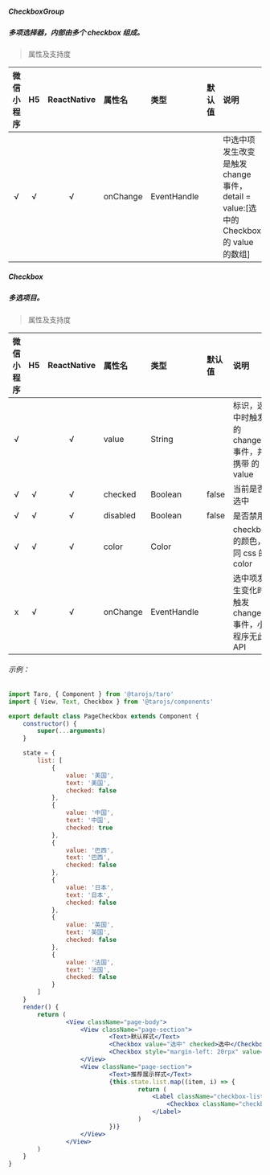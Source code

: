 ##### CheckboxGroup
##### 多项选择器，内部由多个 checkbox 组成。

> 属性及支持度

| 微信小程序 | H5 | ReactNative| 属性名 | 类型 | 默认值 | 说明 |
| :-: | :-: | :-: | :- | :- | :- | :- |
| √ | √ | √ | onChange | EventHandle |   | <CheckboxGroup/>中选中项发生改变是触发 change 事件，detail = value:[选中的 Checkbox 的 value 的数组] |

##### Checkbox
##### 多选项目。

> 属性及支持度

| 微信小程序 | H5 | ReactNative| 属性名 | 类型 | 默认值 | 说明 |
| :-: | :-: | :-: | :- | :- | :- | :- |
| √ |   | √ | value      | String      |   | <Checkbox/>标识，选中时触发<CheckboxGroup/>的 change 事件，并携带 <checkbox/> 的 value |
| √ | √ | √ | checked    | Boolean     | false  | 当前是否选中   |
| √ | √ | √ | disabled   | Boolean     | false  | 是否禁用   |
| √ | √ | √ | color      | Color       |   | checkbox 的颜色，同 css 的 color       |
| x | √ | √ | onChange | EventHandle |  | 选中项发生变化时触发 change 事件，小程序无此 API   |

###### 示例：

```jsx
import Taro, { Component } from '@tarojs/taro'
import { View, Text, Checkbox } from '@tarojs/components'

export default class PageCheckbox extends Component {
    constructor() {
        super(...arguments)
    }

    state = {
        list: [
            {
                value: '美国',
                text: '美国',
                checked: false
            },
            {
                value: '中国',
                text: '中国',
                checked: true
            },
            {
                value: '巴西',
                text: '巴西',
                checked: false
            },
            {
                value: '日本',
                text: '日本',
                checked: false
            },
            {
                value: '英国',
                text: '英国',
                checked: false
            },
            {
                value: '法国',
                text: '法国',
                checked: false
            }
        ]
    }
    render() {
        return (
                <View className="page-body">
                    <View className="page-section">
                            <Text>默认样式</Text>
                            <Checkbox value="选中" checked>选中</Checkbox>
                            <Checkbox style="margin-left: 20rpx" value="未选中">未选中</Checkbox>
                    </View>
                    <View className="page-section">
                            <Text>推荐展示样式</Text>
                            {this.state.list.map((item, i) => {
                                    return (
                                        <Label className="checkbox-list__label" for={i} key={i}>
                                            <Checkbox className="checkbox-list__checkbox" value={item.value} checked={item.checked}>{item.text}</Checkbox>
                                        </Label>
                                    )
                            })}
                    </View>
                </View>
        )
    }
}
```
